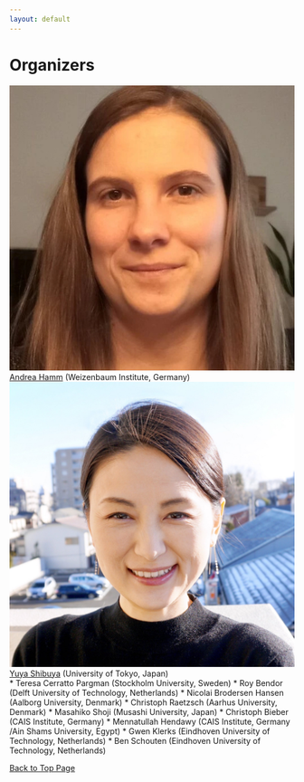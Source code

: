 ```yaml
---
layout: default
---
```


# Organizers

<div class="profile-wrapper">
<img src="files/profile_photos/andreahamm.jpg" class="profile-photo">
<br><a href="https://www.weizenbaum-institut.de/portrait/p/andrea-hamm/#page=1&sort=date">Andrea Hamm</a> (Weizenbaum Institute, Germany)</div>
<div class="profile-wrapper">
<img src="files/profile_photos/yuyashibuya.jpeg" class="profile-photo">
<br><a href="https://www.yuyashibuya.com/">Yuya Shibuya</a> (University of Tokyo, Japan)</div>
* Teresa Cerratto Pargman (Stockholm University, Sweden)
* Roy Bendor (Delft University of Technology, Netherlands)
* Nicolai Brodersen Hansen (Aalborg University, Denmark)
* Christoph Raetzsch (Aarhus University, Denmark)
* Masahiko Shoji (Musashi University, Japan)
* Christoph Bieber (CAIS Institute, Germany)
* Mennatullah Hendawy (CAIS Institute, Germany /Ain Shams University, Egypt)
* Gwen Klerks (Eindhoven University of Technology, Netherlands)
* Ben Schouten (Eindhoven University of Technology, Netherlands)

<a href = "./" class="btn-to-top">Back to Top Page</a>